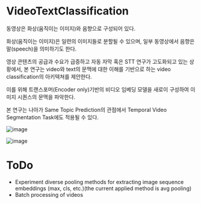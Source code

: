 # VideoTextClassification
동영상은 화상(움직이는 이미지)와 음향으로 구성되어 있다.

화상(움직이는 이미지)은 일련의 이미지들로 분할될 수 있으며, 일부 동영상에서 음향은 말(speech)을 의미하기도 한다.

영상 콘텐츠의 공급과 수요가 급증하고 자동 자막 혹은 STT 연구가 고도화되고 있는 상황에서, 본 연구는 video와 text의 문맥에 대한 이해를 기반으로 하는 video classification의 아키텍쳐를 제안한다.

이를 위해 트랜스포머(Encoder only)기반의 비디오 임베딩 모델을 새로이 구성하여 이미지 시퀀스의 문맥을 파악한다.

본 연구는 나아가 Same Topic Prediction의 관점에서 Temporal Video Segmentation Task에도 적용될 수 있다.


![image](https://user-images.githubusercontent.com/61833149/173534098-7a419d72-5758-4d27-be62-b56d30548a58.png)

![image](https://user-images.githubusercontent.com/61833149/173534459-09868e3b-2a97-4122-a26b-6525e9451d65.png)


# ToDo
  - Experiment diverse pooling methods for extracting image sequence embeddings (max, cls, etc.)(the current applied method is avg pooling) 
  - Batch processing of videos
